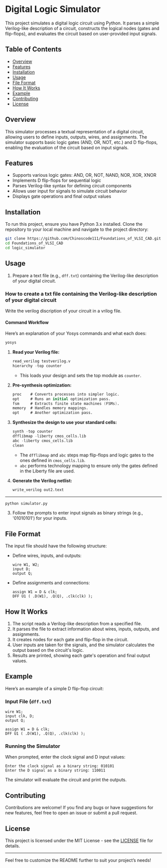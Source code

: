 # Digital Logic Simulator

This project simulates a digital logic circuit using Python. It parses a simple Verilog-like description of a circuit, constructs the logical nodes (gates and flip-flops), and evaluates the circuit based on user-provided input signals.

## Table of Contents

- [Overview](#overview)
- [Features](#features)
- [Installation](#installation)
- [Usage](#usage)
- [File Format](#file-format)
- [How It Works](#how-it-works)
- [Example](#example)
- [Contributing](#contributing)
- [License](#license)

## Overview

This simulator processes a textual representation of a digital circuit, allowing users to define inputs, outputs, wires, and assignments. The simulator supports basic logic gates (AND, OR, NOT, etc.) and D flip-flops, enabling the evaluation of the circuit based on input signals.

## Features

- Supports various logic gates: AND, OR, NOT, NAND, NOR, XOR, XNOR
- Implements D flip-flops for sequential logic
- Parses Verilog-like syntax for defining circuit components
- Allows user input for signals to simulate circuit behavior
- Displays gate operations and final output values

## Installation

To run this project, ensure you have Python 3.x installed. Clone the repository to your local machine and navigate to the project directory:

```bash
git clone https://github.com/Chinoscode111/Foundations_of_VLSI_CAD.git
cd Foundations_of_VLSI_CAD
cd logic_simulator
```

## Usage

1. Prepare a text file (e.g., `dff.txt`) containing the Verilog-like description of your digital circuit.

### How to create a txt file containing the Verilog-like description of your digital circuit

Write the verilog discription of your circuit in a vrilog file.

#### **Command Workflow**
Here’s an explanation of your Yosys commands and what each does:

```bash
yosys
```
1. **Read your Verilog file:**
   ```verilog
   read_verilog testverilog.v
   hierarchy -top counter
   ```
   - This loads your design and sets the top module as `counter`.

2. **Pre-synthesis optimization:**
   ```verilog
   proc    # Converts processes into simpler logic.
   opt     # Runs an initial optimization pass.
   fsm     # Extracts finite state machines (FSMs).
   memory  # Handles memory mappings.
   opt     # Another optimization pass.
   ```

3. **Synthesize the design to use your standard cells:**
   ```verilog
   synth -top counter
   dfflibmap -liberty cmos_cells.lib
   abc -liberty cmos_cells.lib
   clean
   ```
   - The `dfflibmap` and `abc` steps map flip-flops and logic gates to the ones defined in `cmos_cells.lib`.
   - `abc` performs technology mapping to ensure only the gates defined in the Liberty file are used.

4. **Generate the Verilog netlist:**
   ```verilog
   write_verilog out2.text
   ```

---

```bash
python simulator.py
```

3. Follow the prompts to enter input signals as binary strings (e.g., '01010101') for your inputs.

## File Format

The input file should have the following structure:

- Define wires, inputs, and outputs:
  ```
  wire W1, W2;
  input D;
  output Q;
  ```

- Define assignments and connections:
  ```
  assign W1 = D & clk;
  DFF U1 ( .D(W1), .Q(Q), .clk(clk) );
  ```

## How It Works

1. The script reads a Verilog-like description from a specified file.
2. It parses the file to extract information about wires, inputs, outputs, and assignments.
3. It creates nodes for each gate and flip-flop in the circuit.
4. User inputs are taken for the signals, and the simulator calculates the output based on the circuit's logic.
5. Results are printed, showing each gate's operation and final output values.

## Example

Here’s an example of a simple D flip-flop circuit:

### Input File (`dff.txt`)
```
wire W1;
input clk, D;
output Q;

assign W1 = D & clk;
DFF U1 ( .D(W1), .Q(Q), .clk(clk) );
```

### Running the Simulator
When prompted, enter the clock signal and D input values:

```
Enter the clock signal as a binary string: 010101
Enter the D signal as a binary string: 110011
```

The simulator will evaluate the circuit and print the outputs.

## Contributing

Contributions are welcome! If you find any bugs or have suggestions for new features, feel free to open an issue or submit a pull request.

## License

This project is licensed under the MIT License - see the [LICENSE](LICENSE) file for details.

---

Feel free to customize the README further to suit your project’s needs!
